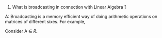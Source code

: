 1. What is broadcasting in connection with Linear Algebra ?

A: Broadcasting is a memory efficient way of doing arithmetic operations on matrices of different sixes. For example, 

Consider A $\in$ $R$.